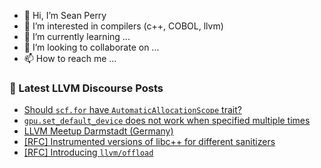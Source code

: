 - 👋 Hi, I’m Sean Perry
- 👀 I’m interested in compilers (c++, COBOL, llvm)
- 🌱 I’m currently learning ...
- 💞️ I’m looking to collaborate on ...
- 📫 How to reach me ...

<!---
s66perry/s66perry is a ✨ special ✨ repository because its `README.md` (this file) appears on your GitHub profile.
You can click the Preview link to take a look at your changes.
--->
### 📕 Latest LLVM Discourse Posts

<!-- DISCOURSE-LLVM:START -->
- [Should `scf.for` have `AutomaticAllocationScope` trait?](https://discourse.llvm.org/t/should-scf-for-have-automaticallocationscope-trait/74281#post_4)
- [`gpu.set_default_device` does not work when specified multiple times](https://discourse.llvm.org/t/gpu-set-default-device-does-not-work-when-specified-multiple-times/74317#post_1)
- [LLVM Meetup Darmstadt &lpar;Germany&rpar;](https://discourse.llvm.org/t/llvm-meetup-darmstadt-germany/71878#post_12)
- [[RFC] Instrumented versions of libc++ for different sanitizers](https://discourse.llvm.org/t/rfc-instrumented-versions-of-libc-for-different-sanitizers/71653#post_7)
- [[RFC] Introducing `llvm/offload`](https://discourse.llvm.org/t/rfc-introducing-llvm-offload/74302#post_4)
<!-- DISCOURSE-LLVM:END -->
